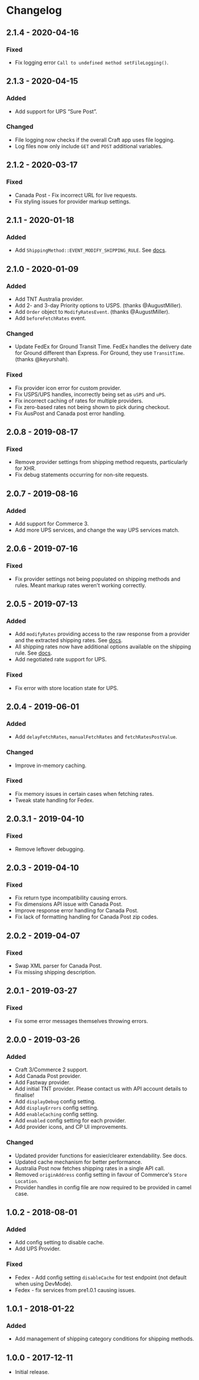 # Changelog

## 2.1.4 - 2020-04-16

### Fixed
- Fix logging error `Call to undefined method setFileLogging()`.

## 2.1.3 - 2020-04-15

### Added
- Add support for UPS “Sure Post”.

### Changed
- File logging now checks if the overall Craft app uses file logging.
- Log files now only include `GET` and `POST` additional variables.

## 2.1.2 - 2020-03-17

### Fixed
- Canada Post - Fix incorrect URL for live requests.
- Fix styling issues for provider markup settings.

## 2.1.1 - 2020-01-18

### Added
- Add `ShippingMethod::EVENT_MODIFY_SHIPPING_RULE`. See [docs](https://verbb.io/craft-plugins/postie/docs/developers/events).

## 2.1.0 - 2020-01-09

### Added
- Add TNT Australia provider.
- Add 2- and 3-day Priority options to USPS. (thanks @AugustMiller).
- Add `Order` object to `ModifyRatesEvent`. (thanks @AugustMiller).
- Add `beforeFetchRates` event.

### Changed
- Update FedEx for Ground Transit Time. FedEx handles the delivery date for Ground different than Express. For Ground, they use `TransitTime`. (thanks @keyurshah).

### Fixed
- Fix provider icon error for custom provider.
- Fix USPS/UPS handles, incorrectly being set as `uSPS` and `uPS`.
- Fix incorrect caching of rates for multiple providers.
- Fix zero-based rates not being shown to pick during checkout.
- Fix AusPost and Canada post error handling.

## 2.0.8 - 2019-08-17

### Fixed
- Remove provider settings from shipping method requests, particularly for XHR.
- Fix debug statements occurring for non-site requests.

## 2.0.7 - 2019-08-16

### Added
- Add support for Commerce 3.
- Add more UPS services, and change the way UPS services match.

## 2.0.6 - 2019-07-16

### Fixed
- Fix provider settings not being populated on shipping methods and rules. Meant markup rates weren't working correctly.

## 2.0.5 - 2019-07-13

### Added
- Add `modifyRates` providing access to the raw response from a provider and the extracted shipping rates. See [docs](https://verbb.io/craft-plugins/postie/docs/developers/events#the-modifyRates-event).
- All shipping rates now have additional options available on the shipping rule. See [docs](https://verbb.io/craft-plugins/postie/docs/setup-configuration/displaying-rates#rate-options).
- Add negotiated rate support for UPS.

### Fixed
- Fix error with store location state for UPS.

## 2.0.4 - 2019-06-01

### Added
- Add `delayFetchRates`, `manualFetchRates` and `fetchRatesPostValue`.

### Changed
- Improve in-memory caching.

### Fixed
- Fix memory issues in certain cases when fetching rates.
- Tweak state handling for Fedex.

## 2.0.3.1 - 2019-04-10

### Fixed
- Remove leftover debugging.

## 2.0.3 - 2019-04-10

### Fixed
- Fix return type incompatibility causing errors.
- Fix dimensions API issue with Canada Post.
- Improve response error handling for Canada Post.
- Fix lack of formatting handling for Canada Post zip codes.

## 2.0.2 - 2019-04-07

### Fixed
- Swap XML parser for Canada Post.
- Fix missing shipping description.

## 2.0.1 - 2019-03-27

### Fixed
- Fix some error messages themselves throwing errors.

## 2.0.0 - 2019-03-26

### Added
- Craft 3/Commerce 2 support.
- Add Canada Post provider.
- Add Fastway provider.
- Add initial TNT provider. Please contact us with API account details to finalise!
- Add `displayDebug` config setting.
- Add `displayErrors` config setting.
- Add `enableCaching` config setting.
- Add `enabled` config setting for each provider.
- Add provider icons, and CP UI improvements.

### Changed
- Updated provider functions for easier/clearer extendability. See docs.
- Updated cache mechanism for better performance.
- Australia Post now fetches shipping rates in a single API call. 
- Removed `originAddress` config setting in favour of Commerce's `Store Location`.
- Provider handles in config file are now required to be provided in camel case.

## 1.0.2 - 2018-08-01

### Added
- Add config setting to disable cache.
- Add UPS Provider.

### Fixed
- Fedex - Add config setting `disableCache` for test endpoint (not default when using DevMode).
- Fedex - fix services from pre1.0.1 causing issues.

## 1.0.1 - 2018-01-22

### Added
- Add management of shipping category conditions for shipping methods.

## 1.0.0 - 2017-12-11

- Initial release.
